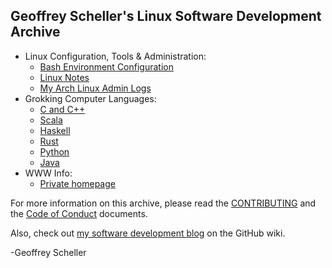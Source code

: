 ## Geoffrey Scheller's Linux Software Development Archive
* Linux Configuration, Tools & Administration:
  - [Bash Environment Configuration](linux/bashEnvConf/)
  - [Linux Notes](linux/notes/)
  - [My Arch Linux Admin Logs](linux/ArchLinuxAdminLogs/)
* Grokking Computer Languages:
  - [C and C++](grok/C_C++)
  - [Scala](grok/Scala/)
  - [Haskell](grok/Haskell/)
  - [Rust](grok/Rust/)
  - [Python](grok/Python)
  - [Java](grok/Java/)
* WWW Info:
  - [Private homepage](web/homepage/)

For more information on this archive, please read the
[CONTRIBUTING](CONTRIBUTING.md)
and the
[Code of Conduct](CODE_OF_CONDUCT.md)
documents.

Also, check out [my software development
blog](https://github.com/grscheller/scheller-linux-archive/wiki/GRScheller-Software-Development-Blog) on the GitHub wiki.

-Geoffrey Scheller
